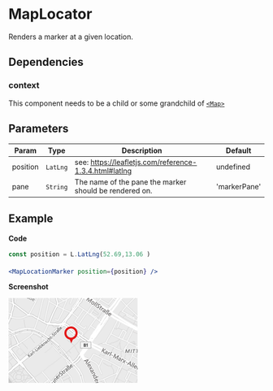 # MapLocator

Renders a marker at a given location.

## Dependencies

### context

This component needs to be a child or some grandchild of [`<Map>`](https://react-leaflet.js.org/docs/en/components.html#map)

## Parameters

| Param    | Type     | Description                                            | Default      |
| -------- | -------- | ------------------------------------------------------ | ------------ |
| position | `LatLng` | see: https://leafletjs.com/reference-1.3.4.html#latlng | undefined    |
| pane     | `String` | The name of the pane the marker should be rendered on. | 'markerPane' |

## Example

**Code**

```jsx
const position = L.LatLng(52.69,13.06 )

<MapLocationMarker position={position} />
```

**Screenshot**

![](./example.png)

